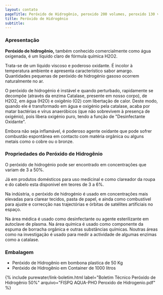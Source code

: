 ```yaml
---
layout: contato
pageTitle: Peróxido de Hidrogênio, peroxido 200 volumes, peroxido 130 volumes, água oxigenada, peroxido de hidrogenio solução, peroxido de hidrogenio 50%,peroxido de hidrogenio 30%, peroxidos,
title: Peróxido de Hidrogênio 
subtitle:
---
```


### Apresentação

**Peróxido de hidrogênio,** também conhecido comercialmente como água oxigenada, é um líquido claro de fórmula química H2O2. 

Trata-se de um líquido viscoso e poderoso oxidante. É incolor à temperatura ambiente e apresenta característico sabor amargo. Quantidades pequenas de peróxido de hidrogénio gasoso ocorrem naturalmente no ar. 

O peróxido de hidrogénio é instável e quando perturbado, rapidamente se decompõe (através da enzima Catalase, presente em nosso corpo), de H2O2, em água (H2O) e oxigênio (O2) com libertação de calor. Deste modo, quando ele é transformado em água e oxigénio pela catalase, acaba por matar bactérias e vírus anaeróbicos (que não sobrevivem à presença de oxigénio), pois libera oxigénio puro, tendo a função de "Desinfectante Oxidante". 

Embora não seja inflamável, é poderoso agente oxidante que pode sofrer combustão espontânea em contacto com matéria orgânica ou alguns metais como o cobre ou o bronze.

### Propriedades do Peróxido de Hidrogênio

O peróxido de hidrogénio pode ser encontrado em concentrações que variam de 3 a 50%.

Já em produtos domésticos para uso medicinal e como clareador da roupa e do cabelo esta disponivel em teores de 3 a 6%. 

Na indústria, o peróxido de hidrogénio é usado em concentrações mais elevadas para clarear tecidos, pasta de papel, e ainda como combustível para ajuste e correcção nas trajectórias e órbitas de satélites artificiais no espaço. 

Na área médica é usado como desinfectante ou agente esterilizante em autoclave de plasma. Na área química é usado como componente da espuma de borracha orgânica e outras substâncias químicas. Noutras áreas como na investigação é usado para medir a actividade de algumas enzimas como a catalase.

### Embalagem

- Peróxido de Hidrogênio em bombona plastica de 50 Kg
- Peróxido de Hidrogênio em Container de 1000 litros 

{% include purewater/link-boletim.html label="Boletim Técnico Peróxido de Hidrogênio 50%" arquivo="FISPQ AQUA-PHO Peroxido de Hidrogenio.pdf" %}
